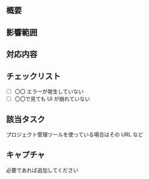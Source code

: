 ## 概要

## 影響範囲

## 対応内容

## チェックリスト

- [ ] 〇〇 エラーが発生していない
- [ ] 〇〇で見ても UI が崩れていない

## 該当タスク

プロジェクト管理ツールを使っている場合はその URL など

## キャプチャ

必要であれば追加してください
